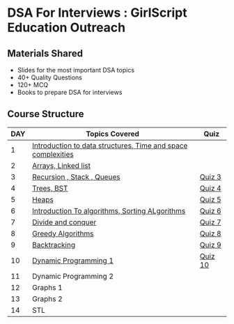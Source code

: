# DSA For Interviews : GirlScript Education Outreach

## Materials Shared
* Slides for the most important DSA topics
* 40+ Quality Questions
* 120+ MCQ
* Books to prepare DSA for interviews

## Course Structure

DAY | Topics Covered |  Quiz
--- | --- | ---
1 | [Introduction to data structures, Time and space complexities](https://github.com/py93/DSA-for-Interviews-GirlScript-EOP/tree/master/Day%201) |
2 | [Arrays, Linked list](https://github.com/py93/DSA-for-Interviews-GirlScript-EOP/tree/master/Day%202) |
3 | [Recursion , Stack , Queues](https://github.com/py93/DSA-for-Interviews-GirlScript-EOP/tree/master/Day%203 ) | [Quiz 3](https://forms.gle/z4NxFQKZKzvmVHvZ8)
4 | [Trees, BST](https://github.com/py93/DSA-for-Interviews-GirlScript-EOP/tree/master/Day%204) |[Quiz 4](https://forms.gle/EzCoSZ2YMji5msMF6)
5 | [Heaps](https://github.com/py93/DSA-for-Interviews-GirlScript-EOP/tree/master/Day%205) | [Quiz 5](https://forms.gle/m1a7Le8DYXy8Sxbi8)
6 | [Introduction To algorithms, Sorting ALgorithms ](https://github.com/py93/DSA-for-Interviews-GirlScript-EOP/tree/master/Day%206 ) | [Quiz 6](https://forms.gle/k8bFPqiGBhgcEfFF8)
7 | [Divide and conquer ](https://github.com/py93/DSA-for-Interviews-GirlScript-EOP/tree/master/Day%207) | [Quiz 7](https://forms.gle/aRVxwUMHGLGNBgtK9)
8 | [Greedy Algorithms ](https://github.com/py93/DSA-for-Interviews-GirlScript-EOP/tree/master/Day%208) | [Quiz 8](https://forms.gle/sds8ivs7nJAL9J8cA)
9 | [Backtracking ](https://github.com/py93/DSA-for-Interviews-GirlScript-EOP/tree/master/Day%209) | [Quiz 9](https://forms.gle/oTwnCsKhtj6YV57t9)
10 | [Dynamic Programming 1 ](https://github.com/py93/DSA-for-Interviews-GirlScript-EOP/tree/master/Day%2010) | [Quiz 10](https://forms.gle/YiRxRzx6KSHE5oW56)
11 | Dynamic Programming 2  |
12 | Graphs 1 | 
13 | Graphs 2 |
14 | STL |
 

